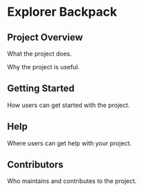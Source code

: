 # Explorer Backpack

## Project Overview
What the project does.

Why the project is useful.

## Getting Started
How users can get started with the project.

## Help
Where users can get help with your project.

## Contributors
Who maintains and contributes to the project.
